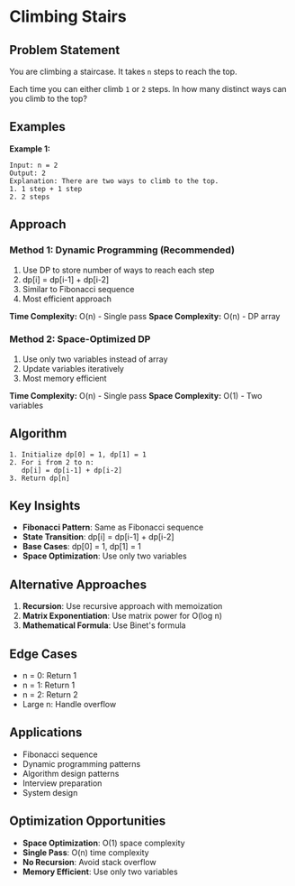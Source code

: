 # Climbing Stairs

## Problem Statement

You are climbing a staircase. It takes `n` steps to reach the top.

Each time you can either climb `1` or `2` steps. In how many distinct ways can you climb to the top?

## Examples

**Example 1:**
```
Input: n = 2
Output: 2
Explanation: There are two ways to climb to the top.
1. 1 step + 1 step
2. 2 steps
```

## Approach

### Method 1: Dynamic Programming (Recommended)
1. Use DP to store number of ways to reach each step
2. dp[i] = dp[i-1] + dp[i-2]
3. Similar to Fibonacci sequence
4. Most efficient approach

**Time Complexity:** O(n) - Single pass
**Space Complexity:** O(n) - DP array

### Method 2: Space-Optimized DP
1. Use only two variables instead of array
2. Update variables iteratively
3. Most memory efficient

**Time Complexity:** O(n) - Single pass
**Space Complexity:** O(1) - Two variables

## Algorithm

```
1. Initialize dp[0] = 1, dp[1] = 1
2. For i from 2 to n:
   dp[i] = dp[i-1] + dp[i-2]
3. Return dp[n]
```

## Key Insights

- **Fibonacci Pattern**: Same as Fibonacci sequence
- **State Transition**: dp[i] = dp[i-1] + dp[i-2]
- **Base Cases**: dp[0] = 1, dp[1] = 1
- **Space Optimization**: Use only two variables

## Alternative Approaches

1. **Recursion**: Use recursive approach with memoization
2. **Matrix Exponentiation**: Use matrix power for O(log n)
3. **Mathematical Formula**: Use Binet's formula

## Edge Cases

- n = 0: Return 1
- n = 1: Return 1
- n = 2: Return 2
- Large n: Handle overflow

## Applications

- Fibonacci sequence
- Dynamic programming patterns
- Algorithm design patterns
- Interview preparation
- System design

## Optimization Opportunities

- **Space Optimization**: O(1) space complexity
- **Single Pass**: O(n) time complexity
- **No Recursion**: Avoid stack overflow
- **Memory Efficient**: Use only two variables
